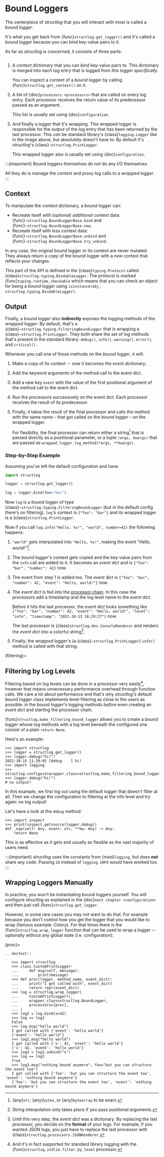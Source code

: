 # Bound Loggers

The centerpiece of *structlog* that you will interact with most is called a *bound logger*.

It's what you get back from {func}`structlog.get_logger()` and it's called a *bound logger* because you can *bind* key-value pairs to it.

As far as *structlog* is concerned, it consists of three parts:

```{image} _static/BoundLogger.svg
```

1. A *context dictionary* that you can *bind* key-value pairs to.
   This dictionary is *merged* into each log entry that is logged from *this logger specifically*.

   You can inspect a context of a *bound logger* by calling {func}`structlog.get_context()` on it.
2. A list of {doc}`processors <processors>` that are called on every log entry.
   Each processor receives the return value of its predecessor passed as an argument.

   This list is usually set using {doc}`configuration`.
3. And finally a *logger* that it's wrapping.
   This wrapped logger is responsible for the *output* of the log entry that has been returned by the last processor.
   This *can* be standard library's {class}`logging.Logger` like in the image above, but absolutely doesn't have to:
   By default it's *structlog*'s {class}`~structlog.PrintLogger`.

   This wrapped logger also is usually set using {doc}`configuration`.

:::{important}
Bound loggers themselves do *not* do any I/O themselves.

All they do is manage the *context* and proxy log calls to a *wrapped logger*.
:::


## Context

To manipulate the context dictionary, a *bound logger* can:

- Recreate itself with (optional) *additional* context data: {func}`~structlog.BoundLoggerBase.bind` and {func}`~structlog.BoundLoggerBase.new`.
- Recreate itself with *less* context data: {func}`~structlog.BoundLoggerBase.unbind` and {func}`~structlog.BoundLoggerBase.try_unbind`.

In any case, the original bound logger or its context are never mutated.
They always return a *copy* of the bound logger with a *new* context that reflects your changes.

This part of the API is defined in the {class}`typing.Protocol` called {class}`structlog.typing.BindableLogger`.
The protocol is marked {func}`typing.runtime_checkable` which means that you can check an object for being a *bound logger* using `isinstance(obj, structlog.typing.BindableLogger)`.


## Output

Finally, a *bound logger* also **indirectly** exposes the logging methods of the *wrapped logger*.
By default, that's a {class}`~structlog.typing.FilteringBoundLogger` that is wrapping a {class}`~structlog.PrintLogger`.
They both share the set of log methods that's present in the standard library: `debug()`, `info()`, `warning()`, `error()`, and `critical()`.

Whenever you call one of those methods on the *bound logger*, it will:

1. Make a copy of its context -- now it becomes the *event dictionary*,
2. Add the keyword arguments of the method call to the event dict.
3. Add a new key `event` with the value of the first positional argument of the method call to the event dict.
4. Run the processors successively on the event dict.
   Each processor receives the result of its predecessor.
5. Finally, it takes the result of the final processor and calls the method with the same name – that got called on the *bound logger* – on the wrapped logger.

   For flexibility, the final processor can return either a string[^str] that is passed directly as a positional parameter, or a tuple `(args, kwargs)` that are passed as `wrapped_logger.log_method(*args, **kwargs)`.

[^str]: {any}`str`, {any}`bytes`, or {any}`bytearray` to be exact.


### Step-by-Step Example

Assuming you've left the default configuration and have:

```python
import structlog

logger = structlog.get_logger()

log = logger.bind(foo="bar")
```

Now `log` is a *bound logger* of type {class}`~structlog.typing.FilteringBoundLogger` (but in the default config there's no filtering).
`log`'s context is `{"foo": "bar"}` and its wrapped logger is a {class}`structlog.PrintLogger`.

Now if you call `log.info("Hello, %s!", "world", number=42)` the following happens:

1. `"world"` gets interpolated into `"Hello, %s!"`, making the event "Hello, world!"[^interpolation].
2. The *bound logger*'s context gets copied and the key-value pairs from the `info` call are added to it.
   It becomes an *event dict* and is `{"foo": "bar", "number": 42}` now.
3. The event from step 1 is added too.
   The *event dict* is `{"foo": "bar", "number": 42, "event": "Hello, world!"}` now.
4. The *event dict* is fed into the [processor chain](processors.md).
   In this case the processors add a timestamp and the log level name to the *event dict*.

   Before it hits the last processor, the *event dict* looks something like `{"foo": "bar", "number": 42, "event": "Hello, world!", "level": "info", "timestamp": "2022-10-13 16:29:27"}` now.

   The last processor is {class}`structlog.dev.ConsoleRenderer` and renders the *event dict* into a colorful string[^json].
5. Finally, the *wrapped logger*'s (a {class}`~structlog.PrintLogger`) `info()` method is called with that string.

[^json]: Until this very step, the *event dict* was a dictionary.
   By replacing the last processor, you decide on the **format** of your logs.
   For example, if you wanted JSON logs, you just have to replace the last processor with {class}`structlog.processors.JSONRenderer`.

[^interpolation]: String interpolation only takes place if you pass positional arguments.

(filtering)=

## Filtering by Log Levels

Filtering based on log levels can be done in a processor very easily[^stdlib], however that means unnecessary performance overhead through function calls.
We care a lot about performance and that's why *structlog*'s default *bound logger* class implements level-filtering as close to the users as possible: in the *bound logger*'s logging methods *before* even creating an *event dict* and starting the processor chain.

{func}`structlog.make_filtering_bound_logger` allows you to create a *bound logger* whose log methods with a log level beneath the configured one consist of a plain `return None`.

Here's an example:

```pycon
>>> import structlog
>>> logger = structlog.get_logger()
>>> logger.debug("hi!")
2022-10-15 11:39:03 [debug    ] hi!
>>> import logging
>>> structlog.configure(wrapper_class=structlog.make_filtering_bound_logger(logging.INFO))
>>> logger.debug("hi!")
# no output!
```

In this example, we first log out using the default logger that doesn't filter at all.
Then we change the configuration to filtering at the info level and try again:
no log output!

Let's have a look at the `debug` method:

```pycon
>>> import inspect
>>> print(inspect.getsource(logger.debug))
def _nop(self: Any, event: str, **kw: Any) -> Any:
    return None
```

This is as effective as it gets and usually as flexible as the vast majority of users need.

:::{important}
*structlog* uses the constants from {mod}`logging`, but does **not** share any code.
Passing `20` instead of `logging.INFO` would have worked too.
:::

[^stdlib]: And it's in fact supported for standard library logging with the {func}`structlog.stdlib.filter_by_level` processor.


## Wrapping Loggers Manually

In practice, you won't be instantiating bound loggers yourself.
You will configure *structlog* as explained in the {doc}`next chapter <configuration>` and then just call {func}`structlog.get_logger`.

However, in some rare cases you may not want to do that.
For example because you don't control how you get the logger that you would like to wrap (famous example: *Celery*).
For that times there is the {func}`structlog.wrap_logger` function that can be used to wrap a logger -- optionally without any global state (i.e. configuration):

(proc)=

```{eval-rst}
.. doctest::

   >>> import structlog
   >>> class CustomPrintLogger:
   ...     def msg(self, message):
   ...         print(message)
   >>> def proc(logger, method_name, event_dict):
   ...     print("I got called with", event_dict)
   ...     return repr(event_dict)
   >>> log = structlog.wrap_logger(
   ...     CustomPrintLogger(),
   ...     wrapper_class=structlog.BoundLogger,
   ...     processors=[proc],
   ... )
   >>> log2 = log.bind(x=42)
   >>> log == log2
   False
   >>> log.msg("hello world")
   I got called with {'event': 'hello world'}
   {'event': 'hello world'}
   >>> log2.msg("hello world")
   I got called with {'x': 42, 'event': 'hello world'}
   {'x': 42, 'event': 'hello world'}
   >>> log3 = log2.unbind("x")
   >>> log == log3
   True
   >>> log3.msg("nothing bound anymore", foo="but you can structure the event too")
   I got called with {'foo': 'but you can structure the event too', 'event': 'nothing bound anymore'}
   {'foo': 'but you can structure the event too', 'event': 'nothing bound anymore'}
```
